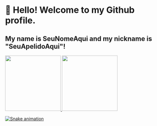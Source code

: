 # 👋 Hello! Welcome to my Github profile.
## My name is SeuNomeAqui and my nickname is "SeuApelidoAqui"!


<div>
<a href="https://github.com/seu-usuário-aqui">
<img loading="lazy" height="180em" src="https://github-readme-stats.vercel.app/api/top-langs/?username=seu-usuário-aqui&layout=compact&langs_count=7&theme=dracula"/>
<img loading="lazy" height="180em" src="https://github-readme-stats.vercel.app/api?username=seu-usuário-aqui&show_icons=true&theme=dracula&include_all_commits=true&count_private=true"/>
</div>


![Snake animation](https://github.com/chihyaoyangRL/chihyaoyangRL/blob/output/github-contribution-grid-snake.svg)
